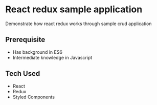 # React redux sample application

Demonstrate how react redux works through sample crud application

## Prerequisite

- Has background in ES6
- Intermediate knowledge in Javascript 

## Tech Used

- React
- Redux
- Styled Components